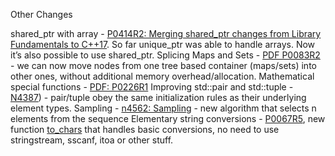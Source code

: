 Other Changes

shared_ptr with array - [P0414R2: Merging shared_ptr changes from Library Fundamentals to C++17](http://www.open-std.org/jtc1/sc22/wg21/docs/papers/2016/p0414r2.html). So far unique_ptr was able to handle arrays. Now it’s also possible to use shared_ptr.
Splicing Maps and Sets - [PDF P0083R2](http://www.open-std.org/jtc1/sc22/wg21/docs/papers/2016/p0083r2.pdf) - we can now move nodes from one tree based container (maps/sets) into other ones, without additional memory overhead/allocation.
Mathematical special functions - [PDF: P0226R1](http://www.open-std.org/jtc1/sc22/wg21/docs/papers/2016/p0226r1.pdf)
Improving std::pair and std::tuple - [N4387](http://www.open-std.org/jtc1/sc22/wg21/docs/papers/2015/n4387.html)) - pair/tuple obey the same initialization rules as their underlying element types.
Sampling - [n4562: Sampling](http://www.open-std.org/jtc1/sc22/wg21/docs/papers/2015/n4562.html#alg.random.sample) - new algorithm that selects n elements from the sequence
Elementary string conversions - [P0067R5](http://www.open-std.org/jtc1/sc22/wg21/docs/papers/2016/p0067r5.html), new function [to_chars](http://en.cppreference.com/w/cpp/utility/to_chars) that handles basic conversions, no need to use stringstream, sscanf, itoa or other stuff.
